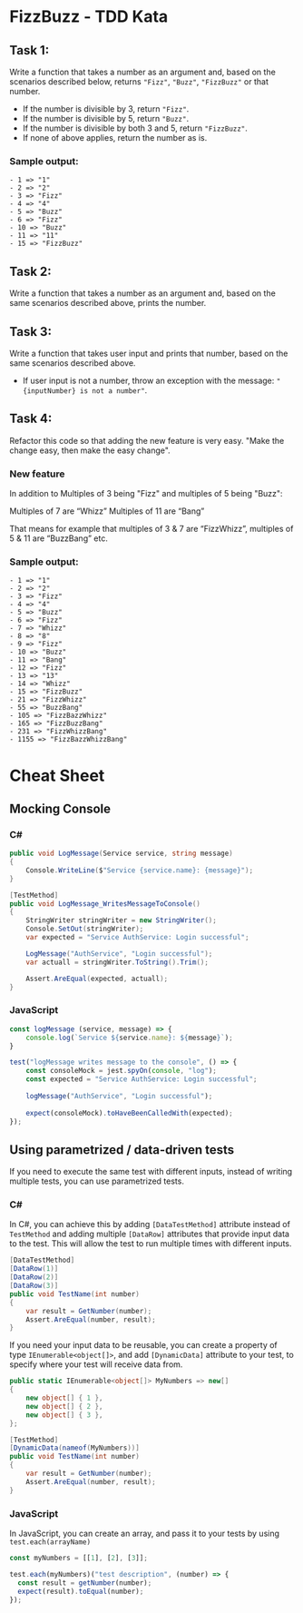 # FizzBuzz - TDD Kata

## Task 1:
Write a function that takes a number as an argument and, based on the scenarios described below, returns `"Fizz"`, `"Buzz"`, `"FizzBuzz"` or that number.

   - If the number is divisible by 3, return `"Fizz"`.
   - If the number is divisible by 5, return `"Buzz"`.
   - If the number is divisible by both 3 and 5, return `"FizzBuzz"`.
   - If none of above applies, return the number as is.

### Sample output:
```console
- 1 => "1"
- 2 => "2"
- 3 => "Fizz"
- 4 => "4"
- 5 => "Buzz"
- 6 => "Fizz"
- 10 => "Buzz"
- 11 => "11"
- 15 => "FizzBuzz"
```

## Task 2: 
Write a function that takes a number as an argument and, based on the same scenarios described above, prints the number.

## Task 3: 
Write a function that takes user input and prints that number, based on the same scenarios described above.
   - If user input is not a number, throw an exception with the message: `"{inputNumber} is not a number"`.
   
## Task 4:
Refactor this code so that adding the new feature is very easy. "Make the change easy, then make the easy change".

### New feature
In addition to Multiples of 3 being "Fizz" and multiples of 5 being "Buzz":

Multiples of 7 are “Whizz”
Multiples of 11 are “Bang”

That means for example that multiples of 3 & 7 are “FizzWhizz”, multiples of 5 & 11 are “BuzzBang” etc.

### Sample output:
```console
- 1 => "1"
- 2 => "2"
- 3 => "Fizz"
- 4 => "4"
- 5 => "Buzz"
- 6 => "Fizz"
- 7 => "Whizz"
- 8 => "8"
- 9 => "Fizz"
- 10 => "Buzz"
- 11 => "Bang"
- 12 => "Fizz"
- 13 => "13"
- 14 => "Whizz"
- 15 => "FizzBuzz"
- 21 => "FizzWhizz"
- 55 => "BuzzBang"
- 105 => "FizzBazzWhizz"
- 165 => "FizzBuzzBang"
- 231 => "FizzWhizzBang"
- 1155 => "FizzBazzWhizzBang"
```

# Cheat Sheet

## Mocking Console

### C#

```csharp
public void LogMessage(Service service, string message)
{
    Console.WriteLine($"Service {service.name}: {message}");
}
```

```csharp
[TestMethod]
public void LogMessage_WritesMessageToConsole()
{
    StringWriter stringWriter = new StringWriter();
    Console.SetOut(stringWriter);
    var expected = "Service AuthService: Login successful";

    LogMessage("AuthService", "Login successful");
    var actuall = stringWriter.ToString().Trim();

    Assert.AreEqual(expected, actuall);
}
```

### JavaScript

```js
const logMessage (service, message) => {
    console.log(`Service ${service.name}: ${message}`);
}
```

```js
test("logMessage writes message to the console", () => {
    const consoleMock = jest.spyOn(console, "log");
    const expected = "Service AuthService: Login successful";
    
    logMessage("AuthService", "Login successful");
    
    expect(consoleMock).toHaveBeenCalledWith(expected);
});
```


## Using parametrized / data-driven tests

If you need to execute the same test with different inputs, instead of writing multiple tests, you can use parametrized tests.

### C#
In C#, you can achieve this by adding `[DataTestMethod]` attribute instead of `TestMethod` and adding multiple `[DataRow]` attributes that provide input data to the test. This will allow the test to run multiple times with different inputs.

```csharp
[DataTestMethod]
[DataRow(1)]
[DataRow(2)]
[DataRow(3)]
public void TestName(int number)
{
    var result = GetNumber(number);
    Assert.AreEqual(number, result);
}
```

If you need your input data to be reusable, you can create a property of type `IEnumerable<object[]>`, and add `[DynamicData]` attribute to your test, to specify where your test will receive data from.

```csharp
public static IEnumerable<object[]> MyNumbers => new[]
{
    new object[] { 1 },
    new object[] { 2 },
    new object[] { 3 },
};

[TestMethod]
[DynamicData(nameof(MyNumbers))]
public void TestName(int number)
{
    var result = GetNumber(number);
    Assert.AreEqual(number, result);
}
```

### JavaScript

In JavaScript, you can create an array, and pass it to your tests by using `test.each(arrayName)`

```js
const myNumbers = [[1], [2], [3]];

test.each(myNumbers)("test description", (number) => {
  const result = getNumber(number);
  expect(result).toEqual(number);
});
```
